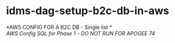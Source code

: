 # idms-dag-setup-b2c-db-in-aws

*AWS CONFIG FOR A B2C DB - Single list * <br />
*AWS Config SQL for Phase 1 - DO NOT RUN FOR APOGEE 74* 